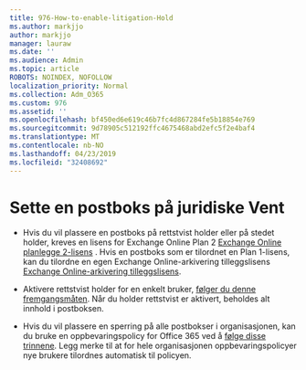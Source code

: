 ```yaml
---
title: 976-How-to-enable-litigation-Hold
ms.author: markjjo
author: markjjo
manager: lauraw
ms.date: ''
ms.audience: Admin
ms.topic: article
ROBOTS: NOINDEX, NOFOLLOW
localization_priority: Normal
ms.collection: Adm_O365
ms.custom: 976
ms.assetid: ''
ms.openlocfilehash: bf450ed6e619c46b7fc4d867284fe5b18854e769
ms.sourcegitcommit: 9d78905c512192ffc4675468abd2efc5f2e4baf4
ms.translationtype: MT
ms.contentlocale: nb-NO
ms.lasthandoff: 04/23/2019
ms.locfileid: "32408692"
---
```

# <a name="place-a-mailbox-on-legal-hold"></a>Sette en postboks på juridiske Vent

- Hvis du vil plassere en postboks på rettstvist holder eller på stedet holder, kreves en lisens for Exchange Online Plan 2 [Exchange Online planlegge 2-lisens](https://docs.microsoft.com/office365/servicedescriptions/office-365-platform-service-description/office-365-plan-options) . Hvis en postboks som er tilordnet en Plan 1-lisens, kan du tilordne en egen Exchange Online-arkivering tilleggslisens [Exchange Online-arkivering tilleggslisens](https://docs.microsoft.com/office365/servicedescriptions/exchange-online-archiving-service-description).

- Aktivere rettstvist holder for en enkelt bruker, [følger du denne fremgangsmåten](https://docs.microsoft.com/office365/SecurityCompliance/place-a-mailbox-on-litigation-hold). Når du holder rettstvist er aktivert, beholdes alt innhold i postboksen.

- Hvis du vil plassere en sperring på alle postbokser i organisasjonen, kan du bruke en oppbevaringspolicy for Office 365 ved å [følge disse trinnene](https://docs.microsoft.com/office365/securitycompliance/retention-policies#applying-a-retention-policy-to-an-entire-organization-or-specific-locations). Legg merke til at for hele organisasjonen oppbevaringspolicyer nye brukere tilordnes automatisk til policyen.

